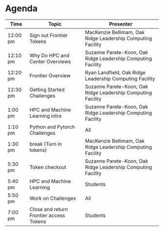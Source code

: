 # Agenda

| Time     | Topic                                    | Presenter                                                     |
|----------|------------------------------------------|---------------------------------------------------------------|
| 12:00 pm | Sign out Frontier Tokens                 | MacKenzie Bellimam, Oak Ridge Leadership Computing Facility   |
| 12:10 pm | Why Do HPC and Center Overviews          | Suzanne Parete-Koon, Oak Ridge Leadership Computing Facility  |
| 12:20 pm | Frontier Overview                        | Ryan Landfield, Oak Ridge Leadership Computing Facility       |
| 12:30 pm | Getting Started Challenges               | Suzanne Parete-Koon, Oak Ridge Leadership Computing Facility  |
| 1:00 pm  | HPC and Machine Learning intro           | Suzanne Parete-Koon, Oak Ridge Leadership Computing Facility  |
| 1:10 pm  | Python and Pytorch Challenges            | All                                                           |
| 1:30 pm  | break (Turn in tokens)                   | MacKenzie Bellimam, Oak Ridge Leadership Computing Facility   |                                                              
| 5:30 pm  | Token checkout                           | Suzanne Parete-Koon, Oak Ridge Leadership Computing Facility  |
| 5:40 pm  | HPC and Machine Learning                 | Students                                                      |
| 5:50 pm  | Work on Challenges                       | All                                                           |
| 7:00 pm  | Close and return Frontier access Tokens  | Students                                                      |
